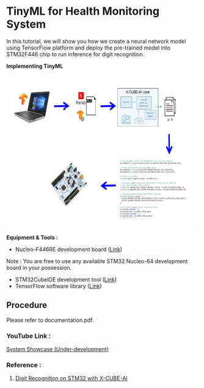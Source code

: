 # TinyML for Health Monitoring System
In this tutorial, we will show you how we create a neural network model using TensorFlow platform and deploy the pre-trained model into STM32F446 chip to run inference for digit recognition.

**Implementing TinyML**

<img src="https://github.com/lygooi3/mkel1123/blob/main/milestone5/TinyML/pic1.png" width="666" height="400">

**Equipment & Tools :**
- Nucleo-F446RE development board ([Link](https://www.st.com/en/evaluation-tools/nucleo-f446re.html))

Note : You are free to use any available STM32 Nucleo-64 development board in your possession.
- STM32CubeIDE development tool ([Link](https://www.st.com/en/development-tools/stm32cubeide.html))
- TensorFlow software library ([Link](https://www.tensorflow.org/overview/))

##  Procedure
Please refer to documentation.pdf.

###  YouTube Link :
[System Showcase (Under-development)](https://www.youtube.com/watch?v=Uouznfx2jsg)

###  Reference :
 1. [Digit Recognition on STM32 with X-CUBE-AI](https://github.com/hui3678/Digit_Recognition2)

 

